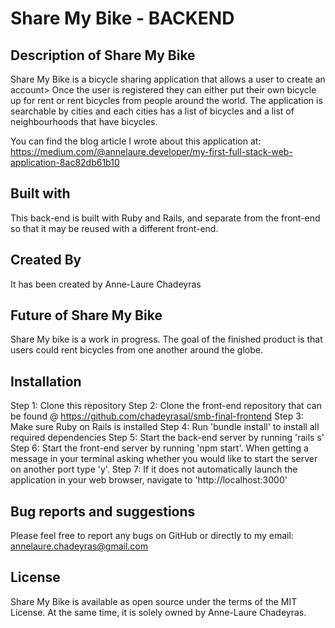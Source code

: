 # Share My Bike - BACKEND

## Description of Share My Bike
Share My Bike is a bicycle sharing application that allows a user to create an account> Once the user is registered they can either put their own bicycle up for rent or rent bicycles from people around the world. The application is searchable by cities and each cities has a list of bicycles and a list of neighbourhoods that have bicycles.

You can find the blog article I wrote about this application at: https://medium.com/@annelaure.developer/my-first-full-stack-web-application-8ac82db61b10

## Built with
This back-end is built with Ruby and Rails, and separate from the front-end so that it may be reused with a different front-end.

## Created By
It has been created by Anne-Laure Chadeyras

## Future of Share My Bike
Share My bike is a work in progress. The goal of the finished product is that users could rent bicycles from one another around the globe.

## Installation
Step 1: Clone this repository
Step 2: Clone the front-end repository that can be found @ https://github.com/chadeyrasal/smb-final-frontend
Step 3: Make sure Ruby on Rails is installed
Step 4: Run 'bundle install' to install all required dependencies
Step 5: Start the back-end server by running 'rails s'
Step 6: Start the front-end server by running 'npm start'. When getting a message in your terminal asking whether you would like to start the server on another port type 'y'.
Step 7: If it does not automatically launch the application in your web browser, navigate to 'http://localhost:3000'

## Bug reports and suggestions
Please feel free to report any bugs on GitHub or directly to my email: annelaure.chadeyras@gmail.com

## License
Share My Bike is available as open source under the terms of the MIT License. At the same time, it is solely owned by Anne-Laure Chadeyras.
